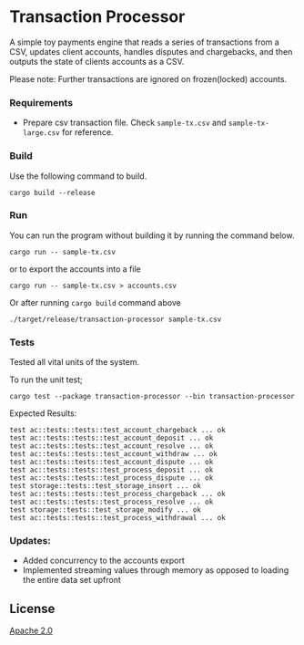 # Transaction Processor
A simple toy payments engine that reads a series of transactions from a CSV, updates client accounts, handles disputes and chargebacks, and then outputs the state of clients accounts as a CSV.

Please note: Further transactions are ignored on frozen(locked) accounts.
### Requirements
* Prepare csv transaction file. Check `sample-tx.csv` and `sample-tx-large.csv` for reference.

### Build

Use the following command to build.

`cargo build --release`


### Run

You can run the program without building it by running the command below.

`cargo run -- sample-tx.csv`

or to export the accounts into a file

`cargo run -- sample-tx.csv > accounts.csv`

Or after running `cargo build` command above

`./target/release/transaction-processor sample-tx.csv`


### Tests
Tested all vital units of the system.

To run the unit test;

`cargo test --package transaction-processor --bin transaction-processor`


Expected Results: 
```
test ac::tests::tests::test_account_chargeback ... ok
test ac::tests::tests::test_account_deposit ... ok
test ac::tests::tests::test_account_resolve ... ok
test ac::tests::tests::test_account_withdraw ... ok
test ac::tests::tests::test_account_dispute ... ok
test ac::tests::tests::test_process_deposit ... ok
test ac::tests::tests::test_process_dispute ... ok
test storage::tests::test_storage_insert ... ok
test ac::tests::tests::test_process_chargeback ... ok
test ac::tests::tests::test_process_resolve ... ok
test storage::tests::test_storage_modify ... ok
test ac::tests::tests::test_process_withdrawal ... ok
```

### Updates:
* Added concurrency to the accounts export
* Implemented streaming values through memory as opposed to loading the entire data set upfront

## License

[Apache 2.0](https://choosealicense.com/licenses/apache-2.0/)

